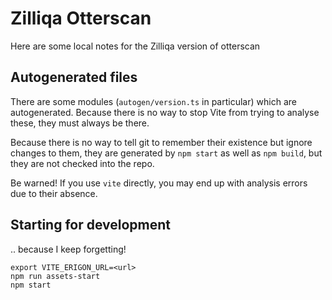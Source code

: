 # Zilliqa Otterscan

Here are some local notes for the Zilliqa version of otterscan

## Autogenerated files

There are some modules (`autogen/version.ts` in particular) which are
autogenerated. Because there is no way to stop Vite from trying to
analyse these, they must always be there.

Because there is no way to tell git to remember their existence but
ignore changes to them, they are generated by `npm start` as well as
`npm build`, but they are not checked into the repo.

Be warned! If you use `vite` directly, you may end up with analysis
errors due to their absence.

## Starting for development

.. because I keep forgetting!

```
export VITE_ERIGON_URL=<url>
npm run assets-start
npm start
```
